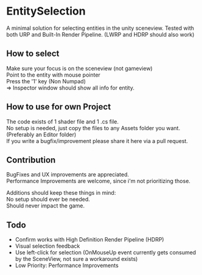 # EntitySelection
A minimal solution for selecting entities in the unity sceneview.
Tested with both URP and Built-In Render Pipeline. (LWRP and HDRP should also work)

## How to select
Make sure your focus is on the sceneview (not gameview)  
Point to the entity with mouse pointer  
Press the '1' key (Non Numpad)  
=> Inspector window should show all info for entity.  

## How to use for own Project
The code exists of 1 shader file and 1 .cs file.  
No setup is needed, just copy the files to any Assets folder you want. (Preferably an Editor folder)  
If you write a bugfix/improvement please share it here via a pull request.  

## Contribution
BugFixes and UX improvements are appreciated.  
Performance Improvements are welcome, since i'm not prioritizing those.  

Additions should keep these things in mind:  
No setup should ever be needed.  
Should never impact the game.  

## Todo
* Confirm works with High Definition Render Pipeline (HDRP)  
* Visual selection feedback
* Use left-click for selection (OnMouseUp event currently gets consumed by the SceneView, not sure a workaround exists)  
* Low Priority: Performance Improvements
